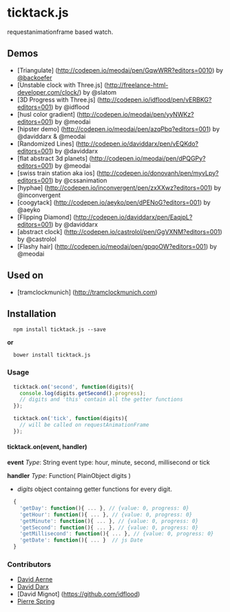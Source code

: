 ticktack.js
=============

requestanimationframe based watch.

## Demos

- [Triangulate] (http://codepen.io/meodai/pen/GqwWRR?editors=0010) by [@backoefer](http://codepen.io/backoefer/)
- [Unstable clock with Three.js] (http://freelance-html-developer.com/clock/) by @slatom
- [3D Progress with Three.js] (http://codepen.io/idflood/pen/vERBKG?editors=001) by @idflood
- [husl color gradient] (http://codepen.io/meodai/pen/yyNWKz?editors=001) by @meodai
- [hipster demo] (http://codepen.io/meodai/pen/azqPbq?editors=001) by @daviddarx & @meodai
- [Randomized Lines] (http://codepen.io/daviddarx/pen/vEQKdo?editors=001) by @daviddarx
- [flat abstract 3d planets] (http://codepen.io/meodai/pen/dPQGPy?editors=001) by @meodai
- [swiss train station aka ios] (http://codepen.io/donovanh/pen/myvLpy?editors=001) by @cssanimation
- [hyphae] (http://codepen.io/inconvergent/pen/zxXXwz?editors=001) by @inconvergent
- [coogytack] (http://codepen.io/aeyko/pen/dPENoG?editors=001) by @aeyko
- [Flipping Diamond] (http://codepen.io/daviddarx/pen/EaqjpL?editors=001) by @daviddarx
- [abstract clock] (http://codepen.io/castrolol/pen/GgVXNM?editors=001) by @castrolol
- [Flashy hair] (http://codepen.io/meodai/pen/gpqoOW?editors=001) by @meodai

## Used on
- [tramclockmunich] (http://tramclockmunich.com) 

## Installation

```
  npm install ticktack.js --save
```

**or**

```
  bower install ticktack.js
```

### Usage

```javascript
  ticktack.on('second', function(digits){
    console.log(digits.getSecond().progress);
    // digits and 'this' contain all the getter functions
  });

  ticktack.on('tick', function(digits){
    // will be called on requestAnimationFrame
  });

```

#### ticktack.on(event, handler)

**event**
*Type*: String
event type: hour, minute, second, millisecond or tick

**handler**
*Type*: Function( PlainObject digits )

- *digits* object containng getter functions for every digit.
```javascript
  {
    'getDay': function(){ ... }, // {value: 0, progress: 0}
    'getHour': function(){ ... }, // {value: 0, progress: 0}
    'getMinute': function(){ ... }, // {value: 0, progress: 0}
    'getSecond': function(){ ... }, // {value: 0, progress: 0}
    'getMillisecond': function(){ ... }, // {value: 0, progress: 0}
    'getDate': function(){ ... }  // js Date
  }
```

### Contributors
- [David Aerne](https://github.com/meodai/)
- [David Darx](http://www.daviddarx.com/)
- [David Mignot] (https://github.com/idflood)
- [Pierre Spring](https://github.com/caillou)


